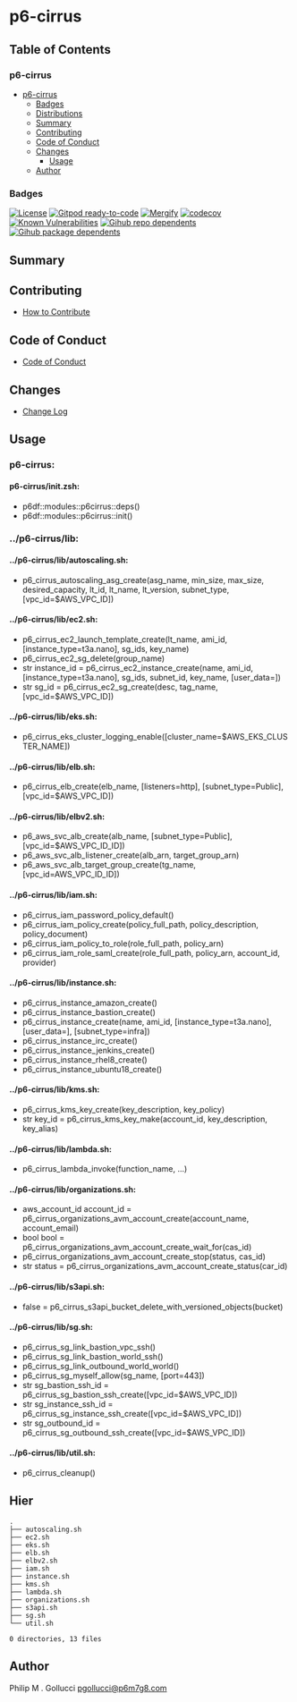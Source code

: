 # p6-cirrus

## Table of Contents


### p6-cirrus
- [p6-cirrus](#p6-cirrus)
  - [Badges](#badges)
  - [Distributions](#distributions)
  - [Summary](#summary)
  - [Contributing](#contributing)
  - [Code of Conduct](#code-of-conduct)
  - [Changes](#changes)
    - [Usage](#usage)
  - [Author](#author)

### Badges

[![License](https://img.shields.io/badge/License-Apache%202.0-yellowgreen.svg)](https://opensource.org/licenses/Apache-2.0)
[![Gitpod ready-to-code](https://img.shields.io/badge/Gitpod-ready--to--code-blue?logo=gitpod)](https://gitpod.io/#https://github.com/p6m7g8/p6-cirrus)
[![Mergify](https://img.shields.io/endpoint.svg?url=https://gh.mergify.io/badges/p6m7g8/p6-cirrus/&style=flat)](https://mergify.io)
[![codecov](https://codecov.io/gh/p6m7g8/p6-cirrus/branch/master/graph/badge.svg?token=14Yj1fZbew)](https://codecov.io/gh/p6m7g8/p6-cirrus)
[![Known Vulnerabilities](https://snyk.io/test/github/p6m7g8/p6-cirrus/badge.svg?targetFile=package.json)](https://snyk.io/test/github/p6m7g8/p6-cirrus?targetFile=package.json)
[![Gihub repo dependents](https://badgen.net/github/dependents-repo/p6m7g8/p6-cirrus)](https://github.com/p6m7g8/p6-cirrus/network/dependents?dependent_type=REPOSITORY)
[![Gihub package dependents](https://badgen.net/github/dependents-pkg/p6m7g8/p6-cirrus)](https://github.com/p6m7g8/p6-cirrus/network/dependents?dependent_type=PACKAGE)

## Summary

## Contributing

- [How to Contribute](CONTRIBUTING.md)

## Code of Conduct

- [Code of Conduct](https://github.com/p6m7g8/.github/blob/master/CODE_OF_CONDUCT.md)

## Changes

- [Change Log](CHANGELOG.md)

## Usage

### p6-cirrus:

#### p6-cirrus/init.zsh:

- p6df::modules::p6cirrus::deps()
- p6df::modules::p6cirrus::init()


### ../p6-cirrus/lib:

#### ../p6-cirrus/lib/autoscaling.sh:

- p6_cirrus_autoscaling_asg_create(asg_name, min_size, max_size, desired_capacity, lt_id, lt_name, lt_version, subnet_type, [vpc_id=$AWS_VPC_ID])

#### ../p6-cirrus/lib/ec2.sh:

- p6_cirrus_ec2_launch_template_create(lt_name, ami_id, [instance_type=t3a.nano], sg_ids, key_name)
- p6_cirrus_ec2_sg_delete(group_name)
- str instance_id = p6_cirrus_ec2_instance_create(name, ami_id, [instance_type=t3a.nano], sg_ids, subnet_id, key_name, [user_data=])
- str sg_id = p6_cirrus_ec2_sg_create(desc, tag_name, [vpc_id=$AWS_VPC_ID])

#### ../p6-cirrus/lib/eks.sh:

- p6_cirrus_eks_cluster_logging_enable([cluster_name=$AWS_EKS_CLUSTER_NAME])

#### ../p6-cirrus/lib/elb.sh:

- p6_cirrus_elb_create(elb_name, [listeners=http], [subnet_type=Public], [vpc_id=$AWS_VPC_ID])

#### ../p6-cirrus/lib/elbv2.sh:

- p6_aws_svc_alb_create(alb_name, [subnet_type=Public], [vpc_id=$AWS_VPC_ID_ID])
- p6_aws_svc_alb_listener_create(alb_arn, target_group_arn)
- p6_aws_svc_alb_target_group_create(tg_name, [vpc_id=AWS_VPC_ID_ID])

#### ../p6-cirrus/lib/iam.sh:

- p6_cirrus_iam_password_policy_default()
- p6_cirrus_iam_policy_create(policy_full_path, policy_description, policy_document)
- p6_cirrus_iam_policy_to_role(role_full_path, policy_arn)
- p6_cirrus_iam_role_saml_create(role_full_path, policy_arn, account_id, provider)

#### ../p6-cirrus/lib/instance.sh:

- p6_cirrus_instance_amazon_create()
- p6_cirrus_instance_bastion_create()
- p6_cirrus_instance_create(name, ami_id, [instance_type=t3a.nano], [user_data=], [subnet_type=infra])
- p6_cirrus_instance_irc_create()
- p6_cirrus_instance_jenkins_create()
- p6_cirrus_instance_rhel8_create()
- p6_cirrus_instance_ubuntu18_create()

#### ../p6-cirrus/lib/kms.sh:

- p6_cirrus_kms_key_create(key_description, key_policy)
- str key_id = p6_cirrus_kms_key_make(account_id, key_description, key_alias)

#### ../p6-cirrus/lib/lambda.sh:

- p6_cirrus_lambda_invoke(function_name, ...)

#### ../p6-cirrus/lib/organizations.sh:

- aws_account_id account_id = p6_cirrus_organizations_avm_account_create(account_name, account_email)
- bool bool = p6_cirrus_organizations_avm_account_create_wait_for(cas_id)
- p6_cirrus_organizations_avm_account_create_stop(status, cas_id)
- str status = p6_cirrus_organizations_avm_account_create_status(car_id)

#### ../p6-cirrus/lib/s3api.sh:

- false  = p6_cirrus_s3api_bucket_delete_with_versioned_objects(bucket)

#### ../p6-cirrus/lib/sg.sh:

- p6_cirrus_sg_link_bastion_vpc_ssh()
- p6_cirrus_sg_link_bastion_world_ssh()
- p6_cirrus_sg_link_outbound_world_world()
- p6_cirrus_sg_myself_allow(sg_name, [port=443])
- str sg_bastion_ssh_id = p6_cirrus_sg_bastion_ssh_create([vpc_id=$AWS_VPC_ID])
- str sg_instance_ssh_id = p6_cirrus_sg_instance_ssh_create([vpc_id=$AWS_VPC_ID])
- str sg_outbound_id = p6_cirrus_sg_outbound_ssh_create([vpc_id=$AWS_VPC_ID])

#### ../p6-cirrus/lib/util.sh:

- p6_cirrus_cleanup()



## Hier
```text
.
├── autoscaling.sh
├── ec2.sh
├── eks.sh
├── elb.sh
├── elbv2.sh
├── iam.sh
├── instance.sh
├── kms.sh
├── lambda.sh
├── organizations.sh
├── s3api.sh
├── sg.sh
└── util.sh

0 directories, 13 files
```
## Author

Philip M . Gollucci <pgollucci@p6m7g8.com>
